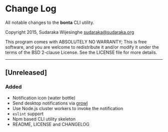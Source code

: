 # Change Log

All notable changes to the **bonta** CLI utility.

Copyright 2015, Sudaraka Wijesinghe <sudaraka@sudaraka.org>

This program comes with ABSOLUTELY NO WARRANTY;
This is free software, and you are welcome to redistribute it and/or modify it
under the terms of the BSD 2-clause License. See the LICENSE file for more
details.

---

## [Unreleased]
### Added
- Notification icon (water bottle)
- Send desktop notifications via [growl](https://www.npmjs.com/package/growl)
- Use Node.js cluster workers to invoke the notification
- `eslint` support
- Npm based CLI utility skeleton
- README, LICENSE and CHANGELOG

